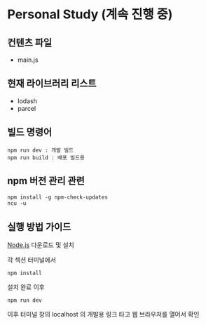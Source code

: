 # Personal Study (계속 진행 중)

## 컨텐츠 파일  

- main.js

## 현재 라이브러리 리스트

- lodash
- parcel

## 빌드 명령어

```cli
npm run dev : 개발 빌드
npm run build : 배포 빌드용
```

## npm 버전 관리 관련

```cli
npm install -g npm-check-updates
ncu -u
```

## 실행 방법 가이드  
[Node.js](https://nodejs.org/ko) 다운로드 및 설치   
<p>각 섹션 터미널에서</p>  

```cli
npm install
```

<p>설치 완료 이후</p>

```cli
npm run dev
```

<p>이후 터미널 창의 localhost 의 개발용 링크 타고 웹 브라우저를 열어서 확인</p>  
